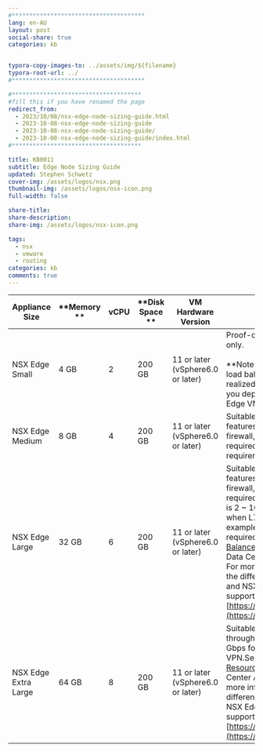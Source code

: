```yaml
---
#**************************************
lang: en-AU
layout: post
social-share: true
categories: kb


typora-copy-images-to: ../assets/img/${filename}
typora-root-url: ../
#**************************************

#*************************************
#fill this if you have renamed the page
redirect_from:
  - 2023/10/08/nsx-edge-node-sizing-guide.html
  - 2023-10-08-nsx-edge-node-sizing-guide
  - 2023-10-08-nsx-edge-node-sizing-guide/
  - 2023-10-08-nsx-edge-node-sizing-guide/index.html
#*************************************

title: KB0011
subtitle: Edge Node Sizing Guide
updated: Stephen Schwetz
cover-img: /assets/logos/nsx.png
thumbnail-img: /assets/logos/nsx-icon.png
full-width: false

share-title:
share-description: 
share-img: /assets/logos/nsx-icon.png

tags:
  - nsx
  - vmware
  - routing
categories: kb
comments: true
---
```


| **Appliance Size**   | **Memory ** | **vCPU** | **Disk Space ** | **VM Hardware Version**           | **Notes**                                                    |
   | -------------------- | ----------- | -------- | --------------- | --------------------------------- | ------------------------------------------------------------ |
   | NSX Edge Small       | 4 GB        | 2        | 200 GB          | 11 or later (vSphere6.0 or later) | Proof-of-concept deployments only. <br /><br />**Note:**L7 rules for firewall, load balancing and so on are not realized on a Tier-1 gateway if you deploy a small sized NSX Edge VM. |
   | NSX Edge Medium      | 8 GB        | 4        | 200 GB          | 11 or later (vSphere6.0 or later) | Suitable when only L2 through L4 features such as NAT, routing, L4 firewall, L4 load balancer are required and the total throughput requirement is less than 2 Gbps. |
   | NSX Edge Large       | 32 GB       | 6        | 200 GB          | 11 or later (vSphere6.0 or later) | Suitable when only L2 through L4 features such as NAT, routing, L4 firewall, L4 load balancer are required and the total throughput is 2 ~ 10 Gbps. It is also suitable when L7 load balancer, for example, SSL offload is required.See [Scaling Load Balancer Resources ](https://docs.vmware.com/en/VMware-NSX-T-Data-Center/3.1/administration/GUID-19B12230-8BF4-4AF7-9EB7-3701B0A0A439.html)in the NSX-T Data Center Administration Guide. For more information about what the different load balance sizes and NSX Edge form factors can support, see [https://configmax.vmware.com](https://configmax.vmware.com/). |
   | NSX Edge Extra Large | 64 GB       | 8        | 200 GB          | 11 or later (vSphere6.0 or later) | Suitable when the total throughput required is multiple Gbps for L7 load balancer and VPN.See [Scaling Load Balancer Resources ](https://docs.vmware.com/en/VMware-NSX-T-Data-Center/3.1/administration/GUID-19B12230-8BF4-4AF7-9EB7-3701B0A0A439.html)in the NSX-T Data Center Administration Guide. For more information about what the different load balance sizes and NSX Edge form factors can support, see [https://configmax.vmware.com](https://configmax.vmware.com/). |
